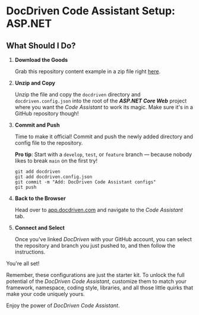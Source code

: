 # DocDriven Code Assistant Setup: ASP.NET

## What Should I Do?

1. **Download the Goods**

    Grab this repository content example in a zip file right [here](https://github.com/docdrivencom/code-assistant-setup-dotnet/archive/refs/heads/main.zip).


2. **Unzip and Copy**

    Unzip the file and copy the `docdriven` directory and `docdriven.config.json` into the root of the ***ASP.NET Core Web*** project where you want the *Code Assistant* to work its magic. Make sure it's in a GitHub repository though!


3. **Commit and Push**

    Time to make it official! Commit and push the newly added directory and config file to the repository. 
    
    **Pro tip**: Start with a `develop`, `test`, or `feature` branch — because nobody likes to break `main` on the first try!
    
    ```
    git add docdriven
    git add docdriven.config.json
    git commit -m "Add: DocDriven Code Assistant configs"
    git push
    ```


4. **Back to the Browser**

    Head over to [app.docdriven.com](https://app.docdriven.com) and navigate to the *Code Assistant* tab.
    

5. **Connect and Select**

    Once you've linked *DocDriven* with your GitHub account, you can select the repository and branch you just pushed to, and then follow the instructions.


You're all set!

Remember, these configurations are just the starter kit. To unlock the full potential of the *DocDriven Code Assistant*, customize them to match your framework, namespace, coding style, libraries, and all those little quirks that make your code uniquely yours.

Enjoy the power of *DocDriven Code Assistant*.